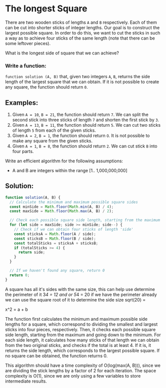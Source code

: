 # The longest Square

There are two wooden sticks of lengths `A` and `B` respectively. Each of them can be cut into shorter sticks of integer lengths. Our goal is to construct the largest possible square. In order to do this, we want to cut the sticks in such a way as to achieve four sticks of the same length (note that there can be some leftover pieces).

What is the longest side of square that we can achieve?

### Write a function:

`function solution (A, B)` that, given two integers `A`, `B`, returns the side length of the largest square that we can obtain. If it is not possible to create any square, the function should return `0`.

## Examples:

1. Given `A = 10`, `B = 21`, the function should return `7`. We can split the second stick into
   three sticks of length `7` and shorten the first stick by `3`.
2. Given `A = 13`, `B = 11`, the function should return `5`. We can cut two sticks of length `5`
   from each of the given sticks.
3. Given `A = 2`, `B = 1`, the function should return `O`. It is not possible to make any square
   from the given sticks.
4. Given `A = 1`, `B = 8`, the function should return `2`. We can cut stick `B` into four parts.

Write an efficient algorithm for the following assumptions:

- A and B are integers within the range [1.. 1,000,000,000]

## Solution:

```javascript
function solution(A, B) {
  // Calculate the minimum and maximum possible square sides
  const minSide = Math.floor(Math.min(A, B) / 4);
  const maxSide = Math.floor(Math.max(A, B) / 2);

  // Check each possible square side length, starting from the maximum
  for (let side = maxSide; side >= minSide; side--) {
    // Check if we can obtain four sticks of length 'side'
    const sticksA = Math.floor(A / side);
    const sticksB = Math.floor(B / side);
    const totalSticks = sticksA + sticksB;
    if (totalSticks >= 4) {
      return side;
    }
  }

  // If we haven't found any square, return 0
  return 0;
}
```

A square has all it's sides with the same size, this can help use determine the perimeter of it 3*4 = 12 and or 5*4 = 20 if we have the perimeter already we can use the square root of it to determine the side size sqrt(20) =

x^2 = a + b

The function first calculates the minimum and maximum possible side lengths for a square, which correspond to dividing the smallest and largest sticks into four pieces, respectively. Then, it checks each possible square side length, starting from the maximum and going down to the minimum. For each side length, it calculates how many sticks of that length we can obtain from the two original sticks, and checks if the total is at least 4. If it is, it returns the side length, which corresponds to the largest possible square. If no square can be obtained, the function returns 0.

This algorithm should have a time complexity of O(log(max(A, B))), since we are dividing the stick lengths by a factor of 2 for each iteration. The space complexity is O(1), since we are only using a few variables to store intermediate results.
